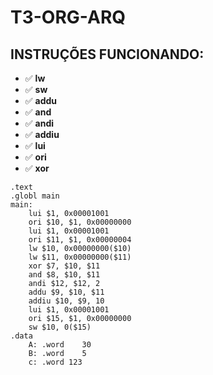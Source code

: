 # T3-ORG-ARQ




## INSTRUÇÕES FUNCIONANDO:

- :white_check_mark: **lw**
- :white_check_mark: **sw**
- :white_check_mark: **addu**
- :white_check_mark: **and**
- :white_check_mark: **andi**
- :white_check_mark: **addiu**
- :white_check_mark: **lui**
- :white_check_mark: **ori**
- :white_check_mark: **xor**


```assembly
.text
.globl main
main:
    lui $1, 0x00001001
    ori $10, $1, 0x00000000
    lui $1, 0x00001001
    ori $11, $1, 0x00000004
    lw $10, 0x00000000($10)
    lw $11, 0x00000000($11)
    xor $7, $10, $11
    and $8, $10, $11
    andi $12, $12, 2
    addu $9, $10, $11
    addiu $10, $9, 10
    lui $1, 0x00001001
    ori $15, $1, 0x00000000
    sw $10, 0($15)
.data
    A: .word	30
    B: .word	5
    c: .word 123

```
